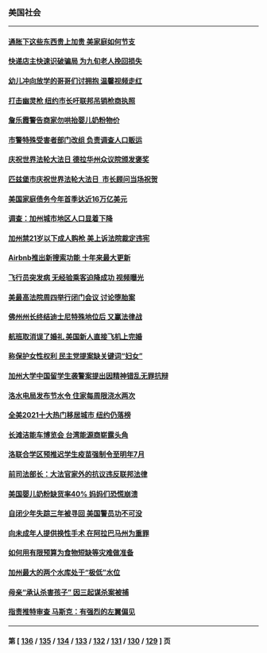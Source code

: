 ### 美国社会
---
#### [通胀下这些东西贵上加贵 美家庭如何节支](../../pages/ncid1078160/n13734745.md) 
#### [快递店主快速识破骗局 为九旬老人挽回损失](../../pages/ncid1078160/n13734221.md) 
#### [幼儿冲向放学的哥哥们讨拥抱 温馨视频走红](../../pages/ncid1078160/n13734236.md) 
#### [打击幽灵枪 纽约市长吁联邦吊销枪商执照](../../pages/ncid1078160/n13734001.md) 
#### [詹乐霞警告商家勿哄抬婴儿奶粉物价](../../pages/ncid1078160/n13734020.md) 
#### [市警特殊受害者部门改组 负责调查人口贩运](../../pages/ncid1078160/n13734039.md) 
#### [庆祝世界法轮大法日 德拉华州众议院颁发褒奖](../../pages/ncid1078160/n13734035.md) 
#### [匹兹堡市庆祝世界法轮大法日  市长顾问当场祝贺](../../pages/ncid1078160/n13733964.md) 
#### [美国家庭债务今年首季达近16万亿美元](../../pages/ncid1078160/n13733923.md) 
#### [调查：加州城市地区人口显着下降](../../pages/ncid1078160/n13733882.md) 
#### [加州禁21岁以下成人购枪 美上诉法院裁定违宪](../../pages/ncid1078160/n13733712.md) 
#### [Airbnb推出新搜索功能 十年来最大更新](../../pages/ncid1078160/n13733776.md) 
#### [飞行员突发病 无经验乘客迫降成功 视频曝光](../../pages/ncid1078160/n13733707.md) 
#### [美最高法院周四举行闭门会议 讨论堕胎案](../../pages/ncid1078160/n13733554.md) 
#### [佛州州长终结迪士尼特殊地位后 又赢法律战](../../pages/ncid1078160/n13733406.md) 
#### [航班取消误了婚礼 美国新人直接飞机上完婚](../../pages/ncid1078160/n13733277.md) 
#### [称保护女性权利 民主党提案缺关键词“妇女”](../../pages/ncid1078160/n13732497.md) 
#### [加州大学中国留学生袭警案提出因精神错乱无罪抗辩](../../pages/ncid1078160/n13733007.md) 
#### [洛水电局发布节水令 住家每周限浇水两次](../../pages/ncid1078160/n13732770.md) 
#### [全美2021十大热门移居城市 纽约仍落榜](../../pages/ncid1078160/n13732809.md) 
#### [长滩洁能车博览会 台湾能源商崭露头角](../../pages/ncid1078160/n13732703.md) 
#### [洛联合学区预推迟学生疫苗强制令至明年7月](../../pages/ncid1078160/n13732654.md) 
#### [前司法部长：大法官家外的抗议违反联邦法律](../../pages/ncid1078160/n13732396.md) 
#### [美国婴儿奶粉缺货率40% 妈妈们恐慌崩溃](../../pages/ncid1078160/n13732291.md) 
#### [自闭少年失踪三年被寻回 美国警员功不可没](../../pages/ncid1078160/n13731913.md) 
#### [向未成年人提供换性手术 在阿拉巴马州为重罪](../../pages/ncid1078160/n13732236.md) 
#### [如何用有限预算为食物短缺等灾难做准备](../../pages/ncid1078160/n13731661.md) 
#### [加州最大的两个水库处于“极低”水位](../../pages/ncid1078160/n13731856.md) 
#### [母亲“承认杀害孩子” 因三起谋杀案被捕](../../pages/ncid1078160/n13731838.md) 
#### [指责推特审查 马斯克：有强烈的左翼偏见](../../pages/ncid1078160/n13731570.md) 

---
#### 第 [ [136](./136.md) / [135](./135.md) / [134](./134.md) / [133](./133.md) / [132](./132.md) / [131](./131.md) / [130](./130.md) / [129](./129.md) ] 页

